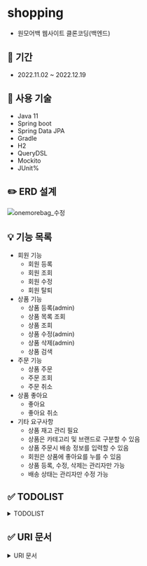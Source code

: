 # shopping
+ 원모어백 웹사이트 클론코딩(백엔드)

## :calendar: 기간
+ 2022.11.02 ~ 2022.12.19

## :seedling: 사용 기술
+ Java 11
+ Spring boot
+ Spring Data JPA
+ Gradle
+ H2
+ QueryDSL
+ Mockito
+ JUnit%

## :pencil2: ERD 설계
![onemorebag_수정](https://user-images.githubusercontent.com/70851874/210693956-8b497cbd-96a9-4eb0-99da-bf28e16a877f.png)

## :bulb: 기능 목록
+ 회원 기능
  + 회원 등록
  + 회원 조회
  + 회원 수정
  + 회원 탈퇴
+ 상품 기능
  + 상품 등록(admin)
  + 상품 목록 조회
  + 상품 조회
  + 상품 수정(admin)
  + 상품 삭제(admin)
  + 상품 검색
+ 주문 기능
  + 상품 주문
  + 주문 조회
  + 주문 취소
+ 상품 좋아요
  + 좋아요
  + 좋아요 취소
+ 기타 요구사항
  + 상품 재고 관리 필요
  + 상품은 카테고리 및 브랜드로 구분할 수 있음
  + 상품 주문시 배송 정보를 입력할 수 있음
  + 회원은 상품에 좋아요를 누를 수 있음
  + 상품 등록, 수정, 삭제는 관리자만 가능
  + 배송 상태는 관리자만 수정 가능

## :white_check_mark: TODOLIST
<details>
<summary>TODOLIST</summary>
<div markdown="1">

- 22.11.02
  - 프로젝트 생성
  - BaseEntity

- 22.11.07
  - Member, Delivery, itemLike, Order

- 22.11.09
  - Order_Item, Item, Item_File
  - *category, brand -> item 안에 구현하는 걸로 수정

- 22.11.11
  - category(enum class)
  - brand는 enum -> String 으로 변경
  - 양방향, 단방향, 연관관계 메서드 최종수정
  - MemberRepository, ItemRepository, OrderRepository

- 22.11.13
  - MemberService
  - FileStore, FileDto, FileApiController
  - item = orderItem erd 일대다(0~∞ -> 1~∞) 수정

- 22.11.14-19: likelion hackathon

- 22.11.22
  - ItemService, OrderService
  - ItemLikeRepository, ItemLikeService

- 22.11.25
  - @Login, LoginMember, LoginArgumentResolver, LoginIntercpetor, SessionConst, WebConfig
  - MemberController, MemberApiController, MemberSaveForm, LoginForm

- 22.11.27
  - MyPageApiController(마이페이지조회)
  - OrderSaveForm, OrderController
  - *비고: OrderController에 hasErrors() model 추가

- 22.11.29
  - ItemResponse, ItemApiController(상품목록조회, 상품상세조회, 상품검색)
  - ItemCustomRepository, ItemCustomRepositoryImpl, ItemSearchDto, ItemSearchResponse

- 22.12.01
  - ItemSaveForm, ItemUpdateForm
  - ItemController, ItemApiController(상품등록, 상품수정, 상품삭제)
  - MemberController(회원목록조회)
  - MyPageApiController(주문 내역 조회)

- 22.12.02
  - ItemApiController에 좋아요 넘겨주기(상품목록조회, 상품상세조회,상품검색)
  - 상품목록조회 MainController로 옮기기("/")
  - ItemApiController(상품 좋아요)
  - MyPageApiController(좋아요 목록 조회, 회원정보수정 조회)
  - MyPageController(회원정보수정)

- 22.12.05
  - MemberTest

- 22.12.06
  - MemberServiceTest

- 22.12.08
  - ItemTest, ItemFileTest, FileStoreTest

- 22.12.11
  - OrderTest, OrderServiceTest

- 22.12.12
  - OrderFindServiceTest(특정회원 주문목록 조회되는지 확인)

- 22.12.13
  - ItemRepositoryTest, ItemLikeRepositoryTest

- 22.12.15
  - ItemSeviceTest, ItemLikeServiceTest

- 22.12.18
  - (상품검색 기능수정)
  - ItemRepositoryTest
  - ItemService
  - *item에 itemfile이 1:N인데 페이징과 컬렉션 최적화를 위해 item과 itemfile을 따로 조회함

- 22.12.19
  - ItemSeviceTest (상품검색테스트구현)

</div>
</details>

## :white_check_mark: URI 문서
<details>
<summary>URI 문서</summary>
<div markdown="1">

  
 - 메인페이지  
  |Method|URI|Description|Type|
  |------|---|---|---|
  |GET|/|메인페이지 조회(상품 목록 조회)|api|
  
- 이미지
  |Method|URI|Description|Type|
  |------|---|---|---|
  |GET|/imgs/{originalFileName}|이미지 파일 조회|-|

- 회원 기본
  |Method|URI|Description|Type|
  |------|---|---|---|
  |GET|/member/signup|회원등록 페이지 조회|-|
  |POST|/member/signup|회원 등록|form|
  |GET|/member/login|로그인 페이지 조회|-|
  |POST|/member/login|로그인|form|
  |POST|/member/logout|로그아웃|form|

- 회원 상세
  |Method|URI|Description|Type|
  |------|---|---|---|
  |GET|/mypage|회원 마이페이지 조회|api|
  |GET|/mypage/orders|주문내역 페이지 조회|api|
  |DELETE|/mypage/orders|주문 수정(취소)|api|
  |GET|/mypage/likes|좋아요 목록 조회|api|
  |GET|/mypage/modify|회원정보수정 페이지 조회|api|
  |POST|/mypage/modify|회원정보수정|form|
  
- 상품
  |Method|URI|Description|Type|
  |------|---|---|---|
  |GET|/item|상품 목록 조회|api|
  |GET|/item/{itemId}|상품 상세 조회|api|
  |POST|/item/{itemId}|상품 좋아요|api|
  |GET|/item/search|상품 검색|api|

- 관리자
  |Method|URI|Description|Type|
  |------|---|---|---|
  |GET|/item/add|상품 등록 페이지 조회|-|
  |POST|/item/add|상품 등록|form|
  |GET|/item/{itemId}/modify|상품 수정 페이지 조회|api|
  |POST|/item/{itemId}/modify|상품 수정|form|
  |DELETE|/item/{itemId}/delete|상품 삭제|api|
  |GET|/member|회원 목록 조회|api|
  |DELETE|/member|회원 삭제|-|
  
- 주문
  |Method|URI|Description|Type|
  |------|---|---|---|
  |GET|/orders/{itemId}|주문 페이지 조회|-|
  |GET|/orders/{itemId}|상품 주문|form|

</div>
</details>  
